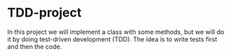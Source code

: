 # TDD-project
In this project we will implement a class with some methods, but we will do it by doing test-driven development (TDD). The idea is to write tests first and then the code. 

